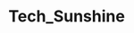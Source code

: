 # Tech_Sunshine

<!-- 
git init
git  add . -> add all the files
git commit -m "msg"
git branch -M main
git add remote origin "link"
git push origin main

 -->